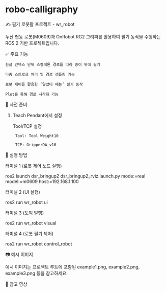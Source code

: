 # robo-calligraphy


✍️ 필기 로봇팔 프로젝트 - wr_robot

두산 협동 로봇(M0609)과 OnRobot RG2 그리퍼를 활용하여 필기 동작을 수행하는 ROS 2 기반 프로젝트입니다.


✅ 주요 기능

    한글 인덱스 단위 스켈레톤 경로를 따라 종이 위에 필기

    다중 스트로크 처리 및 경로 샘플링 기능

    로봇 제어를 활용한 ‘닿았다 떼는’ 필기 동작

    Plot을 통해 경로 시각화 가능


🔧 사전 준비

1. Teach Pendant에서 설정

    Tool/TCP 설정

        Tool: Tool Weight10

        TCP: GripperDA_v10

   
🚀 실행 방법

터미널 1 (로봇 제어 노드 실행)

ros2 launch dsr_bringup2 dsr_bringup2_rviz.launch.py mode:=real model:=m0609 host:=192.168.1.100

터미널 2 (UI 실행)

ros2 run wr_robot ui

터미널 3 (토픽 발행)

ros2 run wr_robot visual

터미널 4 (로봇 필기 제어)

ros2 run wr_robot control_robot

📷 예시 이미지

예시 이미지는 프로젝트 루트에 포함된 example1.png, example2.png, example3.png 등을 참고하세요.

🎥 참고 영상

